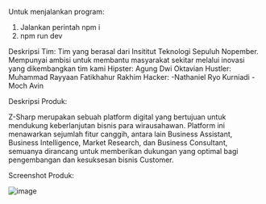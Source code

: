 Untuk menjalankan program:
1. Jalankan perintah npm i
2. npm run dev

Deskripsi Tim: Tim yang berasal dari Insititut Teknologi Sepuluh Nopember. Mempunyai ambisi untuk membantu masyarakat sekitar melalui inovasi yang dikembangkan tim kami
Hipster: Agung Dwi Oktavian
Hustler: Muhammad Rayyaan Fatikhahur Rakhim 
Hacker: -Nathaniel Ryo Kurniadi
-Moch Avin

Deskripsi Produk:

Z-Sharp merupakan sebuah platform digital yang bertujuan untuk mendukung keberlanjutan bisnis para wirausahawan. Platform ini menawarkan sejumlah fitur canggih, antara lain Business Assistant, Business Intelligence, Market Research, dan Business Consultant, semuanya dirancang untuk memberikan dukungan yang optimal bagi pengembangan dan kesuksesan bisnis Customer.

Screenshot Produk:

![image](https://github.com/rororyo/hackfest-24/assets/144687890/160e724d-b8d9-4707-9b19-09cd617e1ef8)
